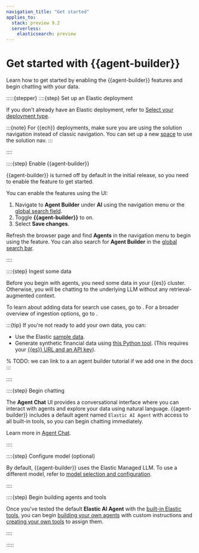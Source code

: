 ```yaml
---
navigation_title: "Get started"
applies_to:
  stack: preview 9.2
  serverless:
    elasticsearch: preview
---
```


# Get started with {{agent-builder}}

Learn how to get started by enabling the {{agent-builder}} features and begin chatting with your data.

:::::{stepper}
::::{step} Set up an Elastic deployment

If you don't already have an Elastic deployment, refer to [Select your deployment type](/solutions/search/get-started.md#choose-your-deployment-type).

:::{note}
For {{ech}} deployments, make sure you are using the solution navigation instead of classic navigation.
You can set up a new [space](/deploy-manage/manage-spaces.md) to use the solution nav.
:::

::::

::::{step} Enable {{agent-builder}}

{{agent-builder}} is turned off by default in the initial release, so you need to enable the feature to get started.

You can enable the features using the UI:

1. Navigate to **Agent Builder** under **AI** using the navigation menu or the [global search field](/explore-analyze/find-and-organize/find-apps-and-objects.md).
2. Toggle **{{agent-builder}}** to on.
3. Select **Save changes**.

Refresh the browser page and find **Agents** in the navigation menu to begin using the feature.
You can also search for **Agent Builder** in the [global search bar](/explore-analyze/find-and-organize/find-apps-and-objects.md).


::::

::::{step} Ingest some data

Before you begin with agents, you need some data in your {{es}} cluster. Otherwise, you will be chatting to the underlying LLM without any retrieval-augmented context.

To learn about adding data for search use cases, go to [](/solutions/search/ingest-for-search.md).
For a broader overview of ingestion options, go to [](/manage-data/ingest.md).

:::{tip}
If you're not ready to add your own data, you can:
- Use the Elastic [sample data](/manage-data/ingest/sample-data.md).
- Generate synthetic financial data using [this Python tool](https://github.com/jeffvestal/synthetic-financial-data?tab=readme-ov-file#synthetic-financial-data-generator-).  (This requires your [{{es}} URL and an API key](/solutions/search/search-connection-details.md)).

% TODO: we can link to a an agent builder tutorial if we add one in the docs
:::

::::

::::{step} Begin chatting

The **Agent Chat** UI provides a conversational interface where you can interact with agents and explore your data using natural language. {{agent-builder}} includes a default agent named `Elastic AI Agent` with access to all built-in tools, so you can begin chatting immediately.

Learn more in [Agent Chat](chat.md).

::::

::::{step} Configure model (optional)

By default, {{agent-builder}} uses the Elastic Managed LLM. To use a different model, refer to [model selection and configuration](models.md).

::::

::::{step} Begin building agents and tools

Once you've tested the default **Elastic AI Agent** with the [built-in Elastic tools](tools.md), you can begin [building your own agents](agent-builder-agents.md#create-a-new-agent) with custom instructions and [creating your own tools](tools.md#create-custom-tools) to assign them.

::::

:::::
